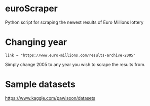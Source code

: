 # euroScraper
Python script for scraping the newest results of Euro Millions lottery 


# Changing year

``` link = "https://www.euro-millions.com/results-archive-2005" ```

Simply change 2005 to any year you wish to scrape the results from.

# Sample datasets 

https://www.kaggle.com/pawisoon/datasets

